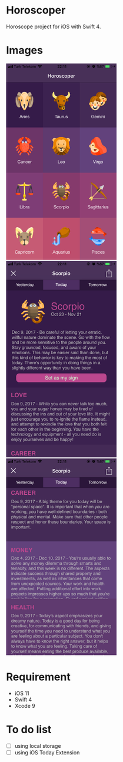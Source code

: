 # Horoscoper
Horoscope project for iOS with Swift 4.

# Images
<div>
  <img width="300" alt="main" src="/ScreenShots/IMG_1724.png">
  <img width="300" alt="" src="/ScreenShots/IMG_1725.png">
  <img width="300" alt="" src="/ScreenShots/IMG_1727.png">
</div>

# Requirement

* iOS 11
* Swift 4
* Xcode 9

# To do list

  - [ ] using local storage
  - [ ] using iOS Today Extension
